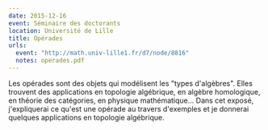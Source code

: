 ```yaml
---
date: 2015-12-16
event: Séminaire des doctorants
location: Université de Lille
title: Opérades
urls:
  event: "http://math.univ-lille1.fr/d7/node/8816"
  notes: operades.pdf
---
```


Les opérades sont des objets qui modélisent les \"types d'algèbres\". Elles trouvent des applications  en topologie algébrique, en algèbre homologique, en théorie des catégories, en physique mathématique... Dans cet exposé, j'expliquerai ce qu'est une opérade au travers d'exemples et je donnerai quelques applications en topologie algébrique.
